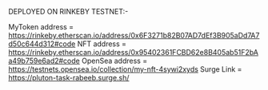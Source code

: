 DEPLOYED ON RINKEBY TESTNET:-

MyToken address = https://rinkeby.etherscan.io/address/0x6F3271b82B07AD7dEf3B905aDd7A7d50c644d312#code
NFT address = https://rinkeby.etherscan.io/address/0x95402361FCBD62e8B405ab51F2bAa49b759e6ad2#code
OpenSea address = https://testnets.opensea.io/collection/my-nft-4sywi2xyds
Surge Link = https://pluton-task-rabeeb.surge.sh/
